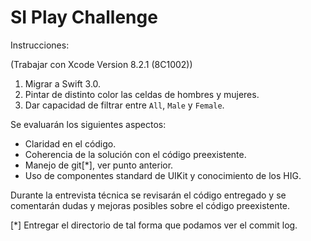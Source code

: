 # SI Play Challenge

Instrucciones:

(Trabajar con Xcode Version 8.2.1 (8C1002))

1. Migrar a Swift 3.0.
2. Pintar de distinto color las celdas de hombres y mujeres.
3. Dar capacidad de filtrar entre `All`, `Male` y `Female`.

Se evaluarán los siguientes aspectos:
- Claridad en el código.
- Coherencia de la solución con el código preexistente.
- Manejo de git[*], ver punto anterior.
- Uso de componentes standard de UIKit y conocimiento de los HIG.


Durante la entrevista técnica se revisarán el código entregado y se comentarán dudas y mejoras posibles sobre el código preexistente.


[*] Entregar el directorio de tal forma que podamos ver el commit log.
